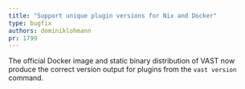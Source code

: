 ```yaml
---
title: "Support unique plugin versions for Nix and Docker"
type: bugfix
authors: dominiklohmann
pr: 1799
---
```


The official Docker image and static binary distribution of VAST now produce
the correct version output for plugins from the `vast version` command.
